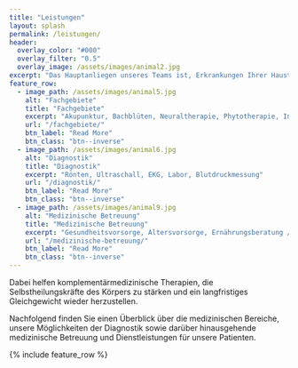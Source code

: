 ```yaml
---
title: "Leistungen"
layout: splash
permalink: /leistungen/
header:
  overlay_color: "#000"
  overlay_filter: "0.5"
  overlay_image: /assets/images/animal2.jpg
excerpt: "Das Hauptanliegen unseres Teams ist, Erkrankungen Ihrer Haustiere durch Vorsorge zu vermeiden bzw. Krankheiten bereits im Frühstadium zu erkennen und zu heilen."
feature_row:
  - image_path: /assets/images/animal5.jpg
    alt: "Fachgebiete"
    title: "Fachgebiete"
    excerpt: "Akupunktur, Bachblüten, Neuraltherapie, Phytotherapie, Innere Medizin, Gynäkologie, Urologie, Dermatologie, Kardiologie, Orthopädie, Chirurgie, Zahnbehandlung, Ophtalmologie"
    url: "/fachgebiete/"
    btn_label: "Read More"
    btn_class: "btn--inverse"
  - image_path: /assets/images/animal6.jpg
    alt: "Diagnostik"
    title: "Diagnostik"
    excerpt: "Rönten, Ultraschall, EKG, Labor, Blutdruckmessung"
    url: "/diagnostik/"
    btn_label: "Read More"
    btn_class: "btn--inverse"
  - image_path: /assets/images/animal9.jpg
    alt: "Medizinische Betreuung"
    title: "Medizinische Betreuung"
    excerpt: "Gesundheitsvorsorge, Altersvorsorge, Ernährungsberatung / B.A.R.F.E.N., Chippen & EU-Impfpass, Hausbesuche, Hausapotheke, Impfberatung, Nagelberatung, **Stationäre Aufnahme möglich**"
    url: "/medizinische-betreuung/"
    btn_label: "Read More"
    btn_class: "btn--inverse"
---
```


Dabei helfen komplementärmedizinische Therapien, die Selbstheilungskräfte des Körpers zu stärken und ein langfristiges Gleichgewicht wieder herzustellen.

Nachfolgend finden Sie einen Überblick über die medizinischen Bereiche, unsere Möglichkeiten der Diagnostik sowie darüber hinausgehende medizinische Betreuung und Dienstleistungen für unsere Patienten.

{% include feature_row %}
